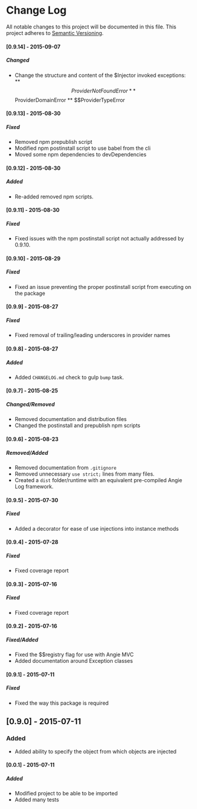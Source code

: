 # Change Log
All notable changes to this project will be documented in this file.
This project adheres to [Semantic Versioning](http://semver.org/).

#### [0.9.14] - 2015-09-07
##### Changed
- Change the structure and content of the $Injector invoked exceptions:
** $$ProviderNotFoundError
** $$ProviderDomainError
** $$ProviderTypeError

#### [0.9.13] - 2015-08-30
##### Fixed
- Removed npm prepublish script
- Modified npm postinstall script to use babel from the cli
- Moved some npm dependencies to devDependencies

#### [0.9.12] - 2015-08-30
##### Added
- Re-added removed npm scripts.

#### [0.9.11] - 2015-08-30
##### Fixed
- Fixed issues with the npm postinstall script not actually addressed by 0.9.10.

#### [0.9.10] - 2015-08-29
##### Fixed
- Fixed an issue preventing the proper postinstall script from executing on the package

#### [0.9.9] - 2015-08-27
##### Fixed
- Fixed removal of trailing/leading underscores in provider names

#### [0.9.8] - 2015-08-27
##### Added
- Added `CHANGELOG.md` check to gulp `bump` task.

#### [0.9.7] - 2015-08-25
##### Changed/Removed
- Removed documentation and distribution files
- Changed the postinstall and prepublish npm scripts

#### [0.9.6] - 2015-08-23
##### Removed/Added
- Removed documentation from `.gitignore`
- Removed unnecessary `use strict;` lines from many files.
- Created a `dist` folder/runtime with an equivalent pre-compiled Angie Log framework.

#### [0.9.5] - 2015-07-30
##### Fixed
- Added a decorator for ease of use injections into instance methods

#### [0.9.4] - 2015-07-28
##### Fixed
- Fixed coverage report

#### [0.9.3] - 2015-07-16
##### Fixed
- Fixed coverage report

#### [0.9.2] - 2015-07-16
##### Fixed/Added
- Fixed the $$registry flag for use with Angie MVC
- Added documentation around Exception classes

#### [0.9.1] - 2015-07-11
##### Fixed
- Fixed the way this package is required

## [0.9.0] - 2015-07-11
### Added
- Added ability to specify the object from which objects are injected

#### [0.0.1] - 2015-07-11
##### Added
- Modified project to be able to be imported
- Added many tests